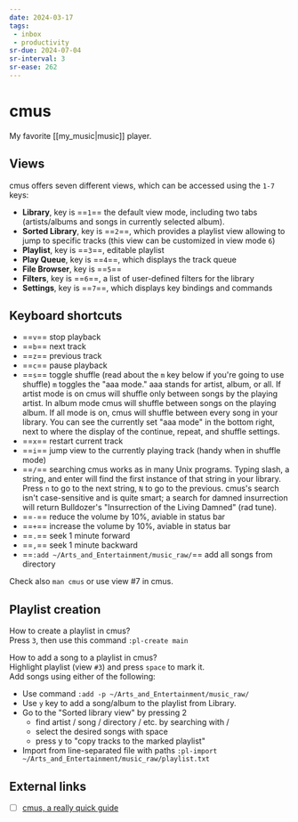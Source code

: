 ```yaml
---
date: 2024-03-17
tags:
 - inbox
 - productivity
sr-due: 2024-07-04
sr-interval: 3
sr-ease: 262
---
```


# cmus

My favorite [[my_music|music]] player.

## Views

cmus offers seven different views, which can be accessed using the `1-7` keys:

- **Library**, key is ==`1`== the default view mode, including two tabs
(artists/albums and songs in currently selected album).
- **Sorted Library**, key is ==`2`==, which provides a playlist view allowing to
jump to specific tracks (this view can be customized in view mode `6`)
- **Playlist**, key is ==`3`==, editable playlist
- **Play Queue**, key is ==`4`==, which displays the track queue
- **File Browser**, key is ==`5`==
- **Filters**, key is ==`6`==, a list of user-defined filters for the library
- **Settings**, key is ==`7`==, which displays key bindings and commands <!--SR:!2000-01-01,1,250!2000-01-01,1,250!2024-09-24,3,262!2000-01-01,1,250!2000-01-01,1,250!2000-01-01,1,250!2000-01-01,1,250-->

## Keyboard shortcuts

- ==`v`== stop playback
- ==`b`== next track
- ==`z`== previous track
- ==`c`== pause playback
- ==`s`== toggle shuffle (read about the `m` key below if you're going to use
shuffle) `m` toggles the "aaa mode." aaa stands for artist, album, or all. If
artist mode is on cmus will shuffle only between songs by the playing artist. In
album mode cmus will shuffle between songs on the playing album. If all mode is
on, cmus will shuffle between every song in your library. You can see the
currently set "aaa mode" in the bottom right, next to where the display of the
continue, repeat, and shuffle settings.
- ==`x`== restart current track
- ==`i`== jump view to the currently playing track (handy when in shuffle mode)
- ==`/`== searching cmus works as in many Unix programs. Typing slash, a string,
and enter will find the first instance of that string in your library. Press `n`
to go to the next string, `N` to go to the previous. cmus's search isn't
case-sensitive and is quite smart; a search for damned insurrection will return
Bulldozer's "Insurrection of the Living Damned" (rad tune).
- ==`-`== reduce the volume by 10%, aviable in status bar
- ==`+`== increase the volume by 10%, aviable in status bar
- ==`.`== seek 1 minute forward
- ==`,`== seek 1 minute backward
- ==`:add ~/Arts_and_Entertainment/music_raw/`== add all songs from directory

Check also `man cmus` or use view #7 in cmus.

## Playlist creation

How to create a playlist in cmus?
&#10;<br>
Press `3`, then use this command `:pl-create main`

How to add a song to a playlist in cmus?
&#10;<br>
Highlight playlist (view `#3`) and press `space` to mark it.\
Add songs using either of the following:
- Use command `:add -p ~/Arts_and_Entertainment/music_raw/`
- Use `y` key to add a song/album to the playlist from Library.
- Go to the "Sorted library view" by pressing 2
  - find artist / song / directory / etc. by searching with /
  - select the desired songs with space
  - press y to "copy tracks to the marked playlist"
- Import from line-separated file with paths
  `:pl-import ~/Arts_and_Entertainment/music_raw/playlist.txt`

## External links

- [ ] [cmus, a really quick guide](https://www.increasinglyadequate.com/cmus.html)
